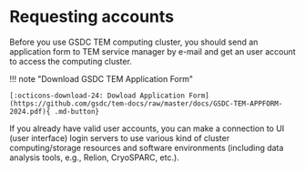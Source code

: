 # Requesting accounts

Before you use GSDC TEM computing cluster, you should send an application form to TEM service manager by e-mail and get an user account to access the computing cluster.

!!! note "Download GSDC TEM Application Form"

    [:octicons-download-24: Dowload Application Form](https://github.com/gsdc/tem-docs/raw/master/docs/GSDC-TEM-APPFORM-2024.pdf){ .md-button}

If you already have valid user accounts, you can make a connection to UI (user interface) login servers to use various kind of cluster computing/storage resources and software environments (including data analysis tools, e.g., Relion, CryoSPARC, etc.).